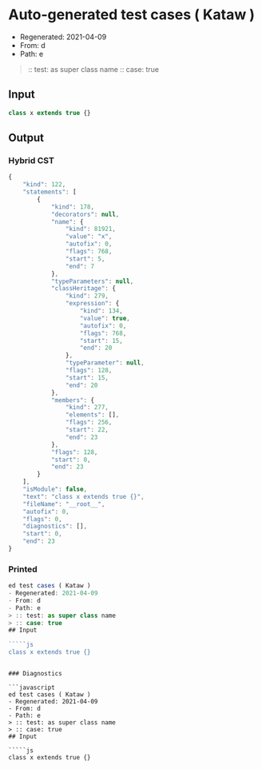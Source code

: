 # Auto-generated test cases ( Kataw )
- Regenerated: 2021-04-09
- From: d
- Path: e
> :: test: as super class name
> :: case: true
## Input

`````js
class x extends true {}
`````

## Output

### Hybrid CST

```javascript
{
    "kind": 122,
    "statements": [
        {
            "kind": 178,
            "decorators": null,
            "name": {
                "kind": 81921,
                "value": "x",
                "autofix": 0,
                "flags": 768,
                "start": 5,
                "end": 7
            },
            "typeParameters": null,
            "classHeritage": {
                "kind": 279,
                "expression": {
                    "kind": 134,
                    "value": true,
                    "autofix": 0,
                    "flags": 768,
                    "start": 15,
                    "end": 20
                },
                "typeParameter": null,
                "flags": 128,
                "start": 15,
                "end": 20
            },
            "members": {
                "kind": 277,
                "elements": [],
                "flags": 256,
                "start": 22,
                "end": 23
            },
            "flags": 128,
            "start": 0,
            "end": 23
        }
    ],
    "isModule": false,
    "text": "class x extends true {}",
    "fileName": "__root__",
    "autofix": 0,
    "flags": 0,
    "diagnostics": [],
    "start": 0,
    "end": 23
}
```

### Printed

```javascript
ed test cases ( Kataw )
- Regenerated: 2021-04-09
- From: d
- Path: e
> :: test: as super class name
> :: case: true
## Input

`````js
class x extends true {}
`````
```

### Diagnostics

```javascript
ed test cases ( Kataw )
- Regenerated: 2021-04-09
- From: d
- Path: e
> :: test: as super class name
> :: case: true
## Input

`````js
class x extends true {}
`````
```


